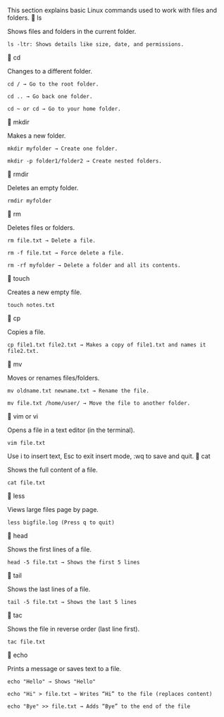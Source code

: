 This section explains basic Linux commands used to work with files and folders.
🔹 ls

Shows files and folders in the current folder.

    ls -ltr: Shows details like size, date, and permissions.

🔹 cd

Changes to a different folder.

    cd / → Go to the root folder.

    cd .. → Go back one folder.

    cd ~ or cd → Go to your home folder.

🔹 mkdir

Makes a new folder.

    mkdir myfolder → Create one folder.

    mkdir -p folder1/folder2 → Create nested folders.

🔹 rmdir

Deletes an empty folder.

    rmdir myfolder

🔹 rm

Deletes files or folders.

    rm file.txt → Delete a file.

    rm -f file.txt → Force delete a file.

    rm -rf myfolder → Delete a folder and all its contents.

🔹 touch

Creates a new empty file.

    touch notes.txt

🔹 cp

Copies a file.

    cp file1.txt file2.txt → Makes a copy of file1.txt and names it file2.txt.

🔹 mv

Moves or renames files/folders.

    mv oldname.txt newname.txt → Rename the file.

    mv file.txt /home/user/ → Move the file to another folder.

🔹 vim or vi

Opens a file in a text editor (in the terminal).

    vim file.txt

Use i to insert text, Esc to exit insert mode, :wq to save and quit.
🔹 cat

Shows the full content of a file.

    cat file.txt

🔹 less

Views large files page by page.

    less bigfile.log (Press q to quit)

🔹 head

Shows the first lines of a file.

    head -5 file.txt → Shows the first 5 lines

🔹 tail

Shows the last lines of a file.

    tail -5 file.txt → Shows the last 5 lines

🔹 tac

Shows the file in reverse order (last line first).

    tac file.txt

🔹 echo

Prints a message or saves text to a file.

    echo "Hello" → Shows "Hello"

    echo "Hi" > file.txt → Writes “Hi” to the file (replaces content)

    echo "Bye" >> file.txt → Adds “Bye” to the end of the file

